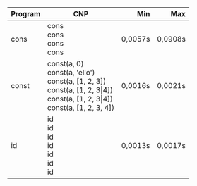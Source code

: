Program | CNP | Min | Max
--- | --- | ---: | ---:
cons | cons<br/>cons<br/>cons<br/>cons | 0,0057s | 0,0908s
const | const(a, 0)<br/>const(a, 'ello')<br/>const(a, [1, 2, 3])<br/>const(a, [1, 2, 3\|4])<br/>const(a, [1, 2, 3\|4])<br/>const(a, [1, 2, 3, 4]) | 0,0016s | 0,0021s
id | id<br/>id<br/>id<br/>id<br/>id<br/>id<br/>id | 0,0013s | 0,0017s
